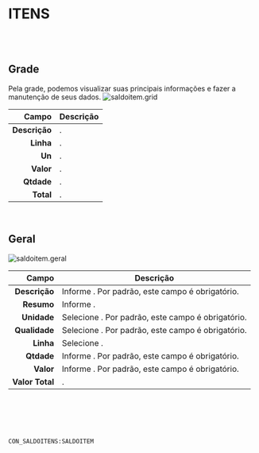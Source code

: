 # ITENS
<br>
<br>

## Grade
Pela grade, podemos visualizar suas principais informações e fazer a manutenção de seus dados.
![saldoitem.grid](https://raw.githubusercontent.com/netforcews/docs-siscom/master/geral/imagens/saldoitem.grid.png)

Campo | Descrição
--:|---
**Descrição** | .
**Linha** | .
**Un** | .
**Valor** | .
**Qtdade** | .
**Total** | .
<br>

## Geral
![saldoitem.geral](https://raw.githubusercontent.com/netforcews/docs-siscom/master/geral/imagens/saldoitem.geral.png)

Campo | Descrição
--:|---
**Descrição** | Informe . Por padrão, este campo é obrigatório.
**Resumo** | Informe .
**Unidade** | Selecione . Por padrão, este campo é obrigatório.
**Qualidade** | Selecione . Por padrão, este campo é obrigatório.
**Linha** | Selecione .
**Qtdade** | Informe . Por padrão, este campo é obrigatório.
**Valor** | Informe . Por padrão, este campo é obrigatório.
**Valor Total** | .
<br>
<br>
<br>
<br>

```CON_SALDOITENS:SALDOITEM```
